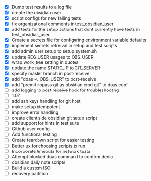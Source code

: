 - [x] Dump test results to a log file 
- [x] create the obsidian user
- [x] script configs for new failing tests
- [x] fix organizational comments in test_obsidian_user
- [x] add tests for the setup actions that dont currently have tests in test_obsidian_user
- [x] Create a secrets file for configuring environment variable defaults
- [x] implement secrets retreival in setup and test scripts
- [x] add admin user setup to setup_system.sh
- [x] update REG_USER usages to OBS_USER
- [x] wrap work_tree setting in quotes 
- [x] update the name STATIC_IP to GIT_SERVER
- [x] specify master branch in post-receive
- [x] add "doas -u OBS_USER" to post-receive
- [x] add "premit nopass git as obsidian cmd git" to doas.conf
- [ ] add logging to post receive hook for troubleshooting 
- [ ] 1.0?
- [ ] add ssh keys handling for git host
- [ ] make setup idempotent
- [ ] improve error handling
- [ ] create client side obsidian git setup script 
- [ ] add support for hints in test suite
- [ ] Github user config
- [ ] Add functional testing 
- [ ] Create teardown script for easier testing 
- [ ] Better ux for choosing scripts to run 
- [ ] Incorporate timeouts for network tests
- [ ] Attempt blocked doas command to confirm denial 
- [ ] obsidian daily note scripts
- [ ] Build a custom ISO
- [ ] recovery partition 
